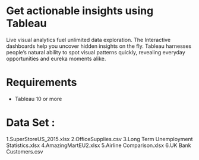 # Get actionable insights using Tableau
Live visual analytics fuel unlimited data exploration. The Interactive dashboards help you uncover hidden insights on the fly. Tableau harnesses people’s natural ability to spot visual patterns quickly, revealing everyday opportunities and eureka moments alike.
# Requirements #
* Tableau 10 or more
# Data Set : #
 1.SuperStoreUS_2015.xlsx
 2.OfficeSupplies.csv
 3.Long Term Unemployment Statistics.xlsx
 4.AmazingMartEU2.xlsx
 5.Airline Comparison.xlsx
 6.UK Bank Customers.csv  
